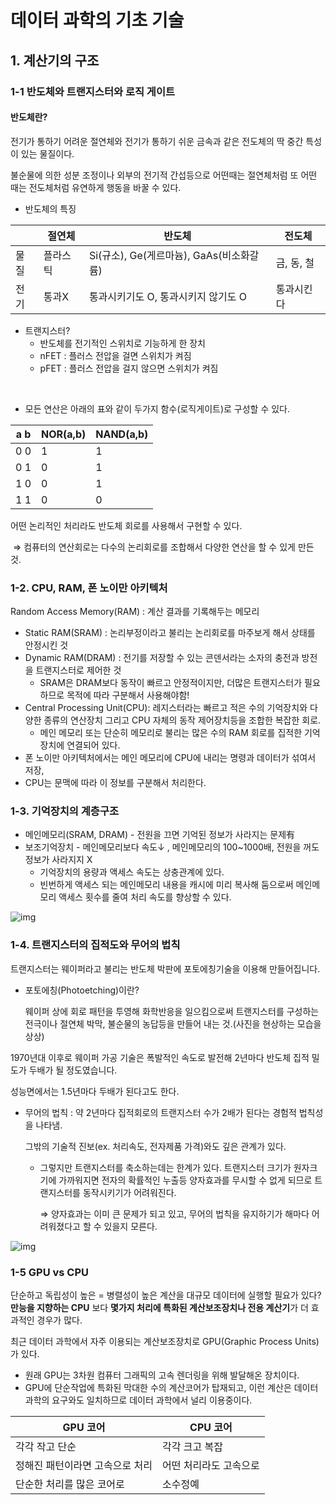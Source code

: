 # 데이터 과학의 기초 기술



## 1. 계산기의 구조



### 1-1 반도체와 트랜지스터와 로직 게이트

#### 반도체란? 

전기가 통하기 어려운 절연체와 전기가 통하기 쉬운 금속과 같은 전도체의 딱 중간 특성이 있는 물질이다.

불순물에 의한 성분 조정이나 외부의 전기적 간섭등으로 어떤때는 절연체처럼 또 어떤 때는 전도체처럼 유연하게 행동을 바꿀 수 있다.



- 반도체의 특징

|      | 절연체   | 반도체                                   | 전도체     |
| ---- | -------- | ---------------------------------------- | ---------- |
| 물질 | 플라스틱 | Si(규소), Ge(게르마늄), GaAs(비소화갈륨) | 금, 동, 철 |
| 전기 | 통과X    | 통과시키기도 O, 통과시키지 않기도 O      | 통과시킨다 |



- 트랜지스터?
  - 반도체를 전기적인 스위치로 기능하게 한 장치
  - nFET : 플러스 전압을 걸면 스위치가 켜짐
  - pFET : 플러스 전압을 걸지 않으면 스위치가 켜짐

​	

- 모든 연산은 아래의 표와 같이 두가지 함수(로직게이트)로 구성할 수 있다. 

| a  b | NOR(a,b) | NAND(a,b) |
| ---- | -------- | --------- |
| 0  0 | 1        | 1         |
| 0  1 | 0        | 1         |
| 1  0 | 0        | 1         |
| 1  1 | 0        | 0         |



어떤 논리적인 처리라도 반도체 회로를 사용해서 구현할 수 있다.

​	⇒ 컴퓨터의 연산회로는 다수의 논리회로를 조합해서 다양한 연산을 할 수 있게 만든 것.



### 1-2. CPU, RAM, 폰 노이만 아키텍처

Random Access Memory(RAM) : 계산 결과를 기록해두는 메모리

- Static RAM(SRAM) : 논리부정이라고 불리는 논리회로를 마주보게 해서 상태를 안정시킨 것
- Dynamic RAM(DRAM) : 전기를 저장할 수 있는 콘덴서라는 소자의 충전과 방전을 트랜지스터로 제어한 것
  -  SRAM은 DRAM보다 동작이 빠르고 안정적이지만, 더많은 트랜지스터가 필요하므로 목적에 따라 구분해서 사용해야함! 
- Central Processing Unit(CPU): 레지스터라는 빠르고 적은 수의 기억장치와 다양한 종류의 연산장치 그리고 CPU 자체의 동작 제어장치등을 조합한 복잡한 회로.
  - 메인 메모리 또는 단순히 메모리로 불리는 많은 수의 RAM 회로를 집적한 기억장치에 연결되어 있다.
- 폰 노이만 아키텍처에서는 메인 메모리에 CPU에 내리는 명령과 데이터가 섞여서 저장,
- CPU는 문맥에 따라 이 정보를 구분해서 처리한다.



### 1-3. 기억장치의 계층구조

- 메인메모리(SRAM, DRAM) -  전원을 끄면 기억된 정보가 사라지는 문제有
- 보조기억장치 - 메인메모리보다 속도↓ , 메인메모리의 100~1000배, 전원을 꺼도 정보가 사라지지 X
  - 기억장치의 용량과 액세스 속도는 상충관계에 있다.
  - 빈번하게 액세스 되는 메인메모리 내용을 캐시에 미리 복사해 둠으로써 메인메모리 액세스 횟수를 줄여 처리 속도를 향상할 수 있다.

![img](https://mblogthumb-phinf.pstatic.net/20121123_119/dufvndrnjs_1353605723254D0wEg_JPEG/%25EA%25B8%25B0%25EC%2596%25B5%25EC%259E%25A5%25EC%25B9%2598%25EC%259D%2598_%25EA%25B3%2584%25EC%25B8%25B5%25EC%25A0%2581_%25EA%25B5%25AC%25EC%25A1%25B0.JPG?type=w800)





### 1-4. 트랜지스터의 집적도와 무어의 법칙

트랜지스터는 웨이퍼라고 불리는 반도체 박판에 포토에칭기술을 이용해 만들어집니다.

- 포토에칭(Photoetching)이란?

  웨이퍼 상에 회로 패턴을 투영해 화학반응을 일으킴으로써 트랜지스터를 구성하는 전극이나 절연체 박막, 불순물의 농답등을 만들어 내는 것.(사진을 현상하는 모습을 상상)



1970년대 이후로 웨이퍼 가공 기술은 폭발적인 속도로 발전해 2년마다 반도체 집적 밀도가 두배가 될 정도였습니다.

성능면에서는 1.5년마다 두배가 된다고도 한다.



- 무어의 법칙 : 약 2년마다 집적회로의 트랜지스터 수가 2배가 된다는 경험적 법칙성을 나타냄.

  그밖의 기술적 진보(ex. 처리속도, 전자제품 가격)와도 깊은 관계가 있다. 

  - 그렇지만 트랜지스터를 축소하는데는 한계가 있다.  트랜지스터 크기가 원자크기에 가까워지면 전자의 확률적인 누출등 양자효과를 무시할 수 없게 되므로 트랜지스터를 동작시키기가 어려워진다. 

    ⇒ 양자효과는 이미 큰 문제가 되고 있고, 무어의 법칙을 유지하기가 해마다 어려워졌다고 할 수 있을지 모른다.

![img](https://cdn.epnc.co.kr/news/photo/202102/200319_200223_2515.png)



### 1-5 GPU vs CPU

단순하고 독립성이 높은 = 병렬성이 높은 계산을 대규모 데이터에 실행할 필요가 있다?
**만능을 지향하는 CPU** 보다 **몇가지 처리에 특화된 계산보조장치나 전용 계산기**가 더 효과적인 경우가 많다.



최근 데이터 과학에서 자주 이용되는 계산보조장치로 GPU(Graphic Process Units)가 있다.

- 원래 GPU는 3차원 컴퓨터 그래픽의 고속 렌더링을 위해 발달해온 장치이다.
- GPU에 단순작업에 특화된 막대한 수의 계산코어가 탑재되고, 이런 계산은 데이터 과학의 요구와도 일치하므로 데이터 과학에서 널리 이용중이다. 

| GPU 코어                        | CPU 코어               |
| ------------------------------- | ---------------------- |
| 각각 작고 단순                  | 각각 크고 복잡         |
| 정해진 패턴이라면 고속으로 처리 | 어떤 처리라도 고속으로 |
| 단순한 처리를 많은 코어로       | 소수정예               |